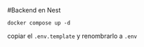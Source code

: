 
#Backend en Nest

```
docker compose up -d
```

copiar el ```.env.template``` y renombrarlo a ```.env```